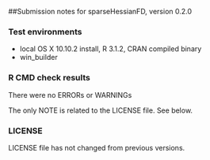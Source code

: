 ##Submission notes for sparseHessianFD, version 0.2.0


### Test environments

-  local OS X 10.10.2 install, R 3.1.2, CRAN compiled binary
-  win_builder

### R CMD check results
There were no ERRORs or WARNINGs

The only NOTE is related to the LICENSE file.  See below.

### LICENSE
LICENSE file has not changed from previous versions.


